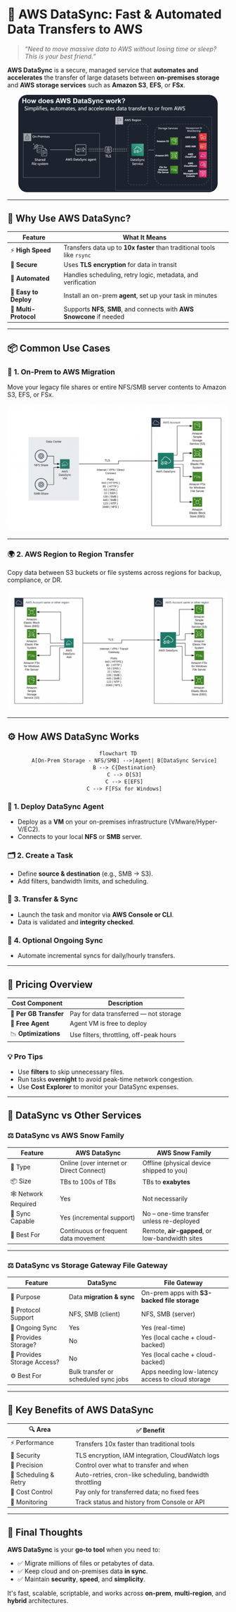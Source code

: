 # 🔄 **AWS DataSync: Fast & Automated Data Transfers to AWS**

> _“Need to move massive data to AWS without losing time or sleep? This is your best friend.”_

**AWS DataSync** is a secure, managed service that **automates and accelerates** the transfer of large datasets between **on-premises storage** and **AWS storage services** such as **Amazon S3**, **EFS**, or **FSx**.

<div align="center">
  <img src="images/aws-data-sync.png" alt="AWS DataSync Overview" style="border-radius: 20px; max-width: 90%;">
</div>

---

## 📌 **Why Use AWS DataSync?**

| Feature               | What It Means                                                           |
| --------------------- | ----------------------------------------------------------------------- |
| ⚡ **High Speed**     | Transfers data up to **10x faster** than traditional tools like `rsync` |
| 🔐 **Secure**         | Uses **TLS encryption** for data in transit                             |
| 🔧 **Automated**      | Handles scheduling, retry logic, metadata, and verification             |
| 🧰 **Easy to Deploy** | Install an on-prem **agent**, set up your task in minutes               |
| 🧩 **Multi-Protocol** | Supports **NFS**, **SMB**, and connects with **AWS Snowcone** if needed |

---

## 📦 **Common Use Cases**

### 🏢 **1. On-Prem to AWS Migration**

Move your legacy file shares or entire NFS/SMB server contents to Amazon S3, EFS, or FSx.

<div align="center">
  <img src="images/aws-data-sync-from-on-premises.png" alt="On-Prem to AWS" style="border-radius: 14px;">
</div>

---

### 🌍 **2. AWS Region to Region Transfer**

Copy data between S3 buckets or file systems across regions for backup, compliance, or DR.

<div align="center">
  <img src="images/aws-data-sync-from-aws-regions.png" alt="AWS Region to Region" style="border-radius: 14px;">
</div>

---

## ⚙️ **How AWS DataSync Works**

<div align="center">

```mermaid
flowchart TD
    A[On-Prem Storage - NFS/SMB] -->|Agent| B[DataSync Service]
    B --> C{Destination}
    C --> D[S3]
    C --> E[EFS]
    C --> F[FSx for Windows]
```

</div>

### 🔧 **1. Deploy DataSync Agent**

- Deploy as a **VM** on your on-premises infrastructure (VMware/Hyper-V/EC2).
- Connects to your local **NFS** or **SMB** server.

### 🗂️ **2. Create a Task**

- Define **source & destination** (e.g., SMB → S3).
- Add filters, bandwidth limits, and scheduling.

### 🚀 **3. Transfer & Sync**

- Launch the task and monitor via **AWS Console or CLI**.
- Data is validated and **integrity checked**.

### 🔁 **4. Optional Ongoing Sync**

- Automate incremental syncs for daily/hourly transfers.

---

## 🧾 **Pricing Overview**

| Cost Component         | Description                             |
| ---------------------- | --------------------------------------- |
| 💾 **Per GB Transfer** | Pay for data transferred — not storage  |
| 🧠 **Free Agent**      | Agent VM is free to deploy              |
| 📉 **Optimizations**   | Use filters, throttling, off-peak hours |

### 💡 **Pro Tips**

- Use **filters** to skip unnecessary files.
- Run tasks **overnight** to avoid peak-time network congestion.
- Use **Cost Explorer** to monitor your DataSync expenses.

---

## 🧪 **DataSync vs Other Services**

### ⚖️ **DataSync vs AWS Snow Family**

| Feature             | **AWS DataSync**                         | **AWS Snow Family**                            |
| ------------------- | ---------------------------------------- | ---------------------------------------------- |
| 🔗 Type             | Online (over internet or Direct Connect) | Offline (physical device shipped to you)       |
| 📦 Size             | TBs to 100s of TBs                       | TBs to **exabytes**                            |
| 🕸️ Network Required | Yes                                      | Not necessarily                                |
| 🔁 Sync Capable     | Yes (incremental support)                | No – one-time transfer unless re-deployed      |
| 🧩 Best For         | Continuous or frequent data movement     | Remote, **air-gapped**, or low-bandwidth sites |

---

### ⚖️ **DataSync vs Storage Gateway File Gateway**

| Feature                     | **DataSync**                         | **File Gateway**                                 |
| --------------------------- | ------------------------------------ | ------------------------------------------------ |
| 🎯 Purpose                  | Data **migration & sync**            | On-prem apps with **S3-backed file storage**     |
| 🧩 Protocol Support         | NFS, SMB (client)                    | NFS, SMB (server)                                |
| 🔁 Ongoing Sync             | Yes                                  | Yes (real-time)                                  |
| 🧠 Provides Storage?        | No                                   | Yes (local cache + cloud-backed)                 |
| 🧠 Provides Storage Access? | No                                   | Yes (local cache + cloud-backed)                 |
| ⚙️ Best For                 | Bulk transfer or scheduled sync jobs | Apps needing low-latency access to cloud storage |

---

## 🧠 **Key Benefits of AWS DataSync**

| 🔍 Area               | ✅ Benefit                                               |
| --------------------- | -------------------------------------------------------- |
| ⚡ Performance        | Transfers 10x faster than traditional tools              |
| 🔐 Security           | TLS encryption, IAM integration, CloudWatch logs         |
| 🎯 Precision          | Control over what to transfer and when                   |
| 🔄 Scheduling & Retry | Auto-retries, cron-like scheduling, bandwidth throttling |
| 💸 Cost Control       | Pay only for transferred data; no fixed fees             |
| 🧰 Monitoring         | Track status and history from Console or API             |

---

## 🏁 **Final Thoughts**

**AWS DataSync** is your **go-to tool** when you need to:

- ✅ Migrate millions of files or petabytes of data.
- ✅ Keep cloud and on-premises data **in sync**.
- ✅ Maintain **security**, **speed**, and **simplicity**.

It's fast, scalable, scriptable, and works across **on-prem**, **multi-region**, and **hybrid** architectures.
